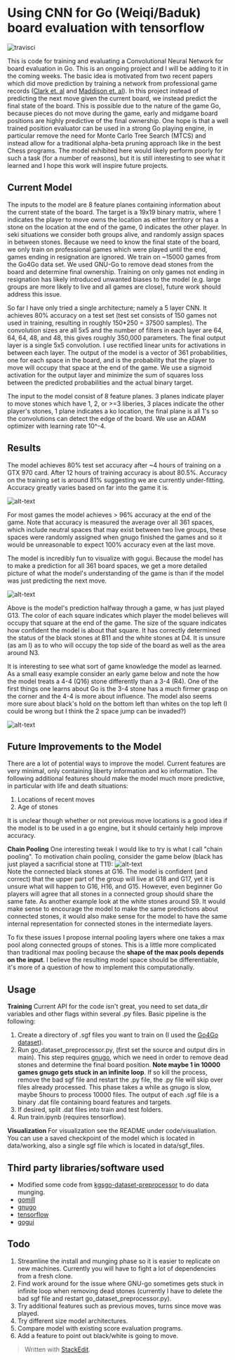 
# Using CNN for Go (Weiqi/Baduk) board evaluation with tensorflow

![travisci](https://travis-ci.com/godmoves/GoCNN.svg?branch=master)


This is code for training and evaluating a Convolutional Neural Network for board evaluation in Go. This is an ongoing project and I will be adding to it in the coming weeks. The basic idea is motivated from two recent papers which did move prediction by training a network from professional game records ([Clark et. al](http://arxiv.org/abs/1412.3409) and [Maddison et. al](http://arxiv.org/pdf/1412.6564v2.pdf)). In this project instead of predicting the next move given the current board, we instead predict the final state of the board. This is possible due to the nature of the game Go, because pieces do not move during the game, early and midgame board positions are highly predictive of the final ownership. One hope is that a well trained position evaluator can be used in a strong Go playing engine, in particular remove the need for Monte Carlo Tree Search (MTCS) and instead allow for a traditional alpha-beta pruning approach like in the best Chess programs. The model exhibited here would likely perform poorly for such a task (for a number of reasons), but it is still interesting to see what it learned and I hope this work will inspire future projects.

## Current Model

The inputs to the model are 8 feature planes containing information about the current state of the board. The target is a 19x19 binary matrix, where 1 indicates the player to move owns the location as either territory or has a stone on the location at the end of the game, 0 indicates the other player. In seki situations we consider both groups alive, and randomly assign spaces in between stones. Because we need to know the final state of the board, we only train on professional games which were played until the end, games ending in resignation are ignored. We train on ~15000 games from the Go4Go data set. We used GNU-Go to remove dead stones from the board and determine final ownership. Training on only games not ending in resignation has likely introduced unwanted biases to the model (e.g. large groups are more likely to live and all games are close), future work should address this issue.

So far I have only tried a single  architecture; namely a 5 layer CNN. It achieves 80% accuracy on a test set (test set consists of 150 games not used in training, resulting in roughly 150*250 = 37500 samples). The convolution sizes are all 5x5 and the number of filters in each layer are 64, 64, 64, 48, and 48, this gives roughly 350,000 parameters. The final output layer is a single 5x5 convolution. I use rectified linear units for activations in between each layer. The output of the model is a vector of 361 probabilities, one for each space in the board, and is the probability that the player to move will occupy that space at the end of the game. We use a sigmoid activation for the output layer and minimize the sum of squares loss between the predicted probabilities and the actual binary target. 

The input to the model consist of 8 feature planes. 3 planes indicate player to move stones which have 1, 2, or >=3 liberies, 3 places indicate the other player's stones, 1 plane indicates a ko location, the final plane is all 1's so the convolutions can detect the edge of the board. We use an ADAM optimizer with learning rate 10^-4.

## Results

The model achieves 80% test set accuracy after ~4 hours of training on a GTX 970 card. After 12 hours of training accuracy is about 80.5%. Accuracy on the training set is around 81% suggesting we are currently under-fitting. Accuracy greatly varies based on far into the game it is.

![alt-text](http://i.imgur.com/za5fKov.png?1)

For most games the model achieves > 96% accuracy at the end of the game. Note that accuracy is measured the average over all 361 spaces, which include neutral spaces that may exist between two live groups, these spaces were randomly assigned when gnugo finished the games and so it would be unreasonable to expect 100% accuracy even at the last move. 

The model is incredibly fun to visualize with gogui. Because the model has to make a prediction for all 361 board spaces,
we get a more detailed picture of what the model's understanding of the game is than if the model was just predicting the next move.

![alt-text](http://i.imgur.com/pJnsdty.png)

Above is the model's prediction halfway through a game, w has just played G13. The color of each square indicates which player the model believes will occupy that square at the end of the game. The size of the square indicates how confident the model is about that square. It has correctly determined the status of the black stones at B11 and the white stones at D4. It is unsure (as am I) as to who will occupy the top side of the board as well as the area around N3.

It is interesting to see what sort of game knowledge the model as learned. As a small easy example consider an early game below and note the how the model treats a 4-4 (Q16) stone differently than a 3-4 (R4). One of the first things one learns about Go is the 3-4 stone has a much firmer grasp on the corner and the 4-4 is more about influence. The model also seems more sure about black's hold on the bottom left than whites on the top left (I could be wrong but I think the 2 space jump can be invaded?)

![alt-text](http://i.imgur.com/iNLLBNH.png)

## Future Improvements to the Model
There are a lot of potential ways to improve the model. Current features are very minimal, only containing liberty information and ko information. The following additional features should make the model much more predictive, in particular with life and death situations:

1. Locations of recent moves
2. Age of stones

It is unclear though whether or not previous move locations is a good idea if the model is to be used in a go engine, but it should certainly help improve accuracy.

**Chain Pooling**
One interesting tweak I would like to try is what I call "chain pooling". To motivation chain pooling, consider the game below (black has just played a sacrificial stone at T11):
![alt-text](http://i.imgur.com/K06c91S.png)  
Note the connected black stones at G16. The model is confident (and correct) that the upper part of the group will live at G18 and G17, yet it is unsure what will happen to G16, H16, and G15. However, even beginner Go players will agree that all stones in a connected group should share the same fate. As another example look at the white stones around S9. It would make sense to encourage the model to make the same predictions about connected stones, it would also make sense for the model to have the same internal representation for connected stones in the intermediate layers. 

To fix these issues I propose internal pooling layers where one takes a max pool along connected groups of stones. This is a little more complicated than traditional max pooling because the **shape of the max pools depends on the input**. I believe the resulting model space should be differentiable, it's more of a question of how to implement this computationally. 

## Usage

**Training**
Current API for the code isn't great, you need to set data_dir variables and other flags within several .py files. Basic pipeline is the following:
1. Create a directory of .sgf files you want to train on (I used the [Go4Go dataset](http://www.go4go.net/go/)).
2. Run go_dataset_preprocessor.py, (first set the source and output dirs in main). This step requires [gnugo](https://www.gnu.org/software/gnugo/), which we need in order to remove dead stones and determine the final board position. **Note maybe 1 in 10000 games gnugo gets stuck in an infinite loop**. If so kill the process, remove the bad sgf file and restart the .py file, the .py file will skip over files already processed. This phase takes a while as gnugo is slow, maybe 5hours to process 10000 files. The output of each .sgf file is a binary .dat file containing board features and targets.
3. If desired, split .dat files into train and test folders.
4. Run train.ipynb (requires tensorflow).

**Visualization**
For visualization see the README under code/visualiation. You can use a saved checkpoint of the model which is located in data/working, also a single sgf file which is located in data/sgf_files.

## Third party libraries/software used
* Modified some code from [kgsgo-dataset-preprocessor](https://github.com/hughperkins/kgsgo-dataset-preprocessor) to do data munging.
* [gomill](https://github.com/mattheww/gomill)
* [gnugo](https://www.gnu.org/software/gnugo/)
* [tensorflow](https://www.tensorflow.org/)
* [gogui](http://gogui.sourceforge.net/)


## Todo


1. Streamline the install and munging phase so it is easier to replicate on new machines. Currently you will have to fight a lot of dependencies from a fresh clone.
2. Find work around for the issue where GNU-go sometimes gets stuck in infinite loop when removing dead stones (currently I have to delete the bad sgf file and restart go_dataset_preprocessor.py). 
3. Try additional features such as previous moves, turns since move was played.
4. Try different size model architectures.
5. Compare model with existing score evaluation programs.
6. Add a feature to point out black/white is going to move.

> Written with [StackEdit](https://stackedit.io/).
